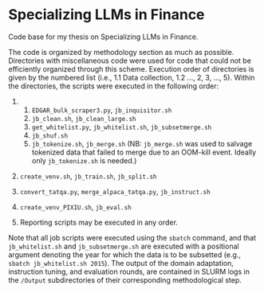 # Specializing LLMs in Finance

Code base for my thesis on Specializing LLMs in Finance.





The code is organized by methodology section as much as possible. Directories with miscellaneous code were used for code that could not be efficiently organized through this scheme. Execution order of directories is given by the numbered list (i.e., 1.1 Data collection, 1.2 ..., 2, 3, ..., 5). Within the directories, the scripts were executed in the following order:
1. 1. `EDGAR_bulk_scraper3.py`, `jb_inquisitor.sh`
   2. `jb_clean.sh`, `jb_clean_large.sh`
   3. `get_whitelist.py`, `jb_whitelist.sh`, `jb_subsetmerge.sh`
   4. `jb_shuf.sh`
   5. `jb_tokenize.sh`, `jb_merge.sh` (NB: `jb_merge.sh` was used to salvage tokenized data that failed to merge due to an OOM-kill event. Ideally only `jb_tokenize.sh` is needed.)

2. `create_venv.sh`, `jb_train.sh`, `jb_split.sh`
3. `convert_tatqa.py`, `merge_alpaca_tatqa.py`, `jb_instruct.sh`
4. `create_venv_PIXIU.sh`, `jb_eval.sh`
5. Reporting scripts may be executed in any order.


Note that all job scripts were executed using the `sbatch` command, and that `jb_whitelist.sh` and `jb_subsetmerge.sh` are executed with a positional argument denoting the year for which the data is to be subsetted (e.g., `sbatch jb_whitelist.sh 2015`). The output of the domain adaptation, instruction tuning, and evaluation rounds, are contained in SLURM logs in the `/Output` subdirectories of their corresponding methodological step. 





